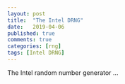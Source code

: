 ```yaml
---
layout: post
title:  "The Intel DRNG"
date:   2019-04-06
published: true
comments: true
categories: [rng]
tags: [Intel DRNG]
---
```


The Intel random number generator ...
